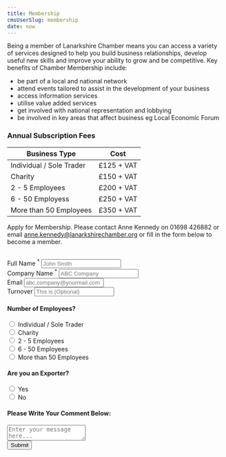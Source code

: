 ```yaml
---
title: Membership
cmsUserSlug: membership
date: now
---
```


Being a member of Lanarkshire Chamber means you can access a variety of services designed to help you build business relationships, develop useful new skills and improve your ability to grow and be competitive. Key benefits of Chamber Membership include:

- be part of a local and national network
- attend events tailored to assist in the development of your business
- access information services
- utilise value added services
- get involved with national representation and lobbying
- be involved in key areas that affect business eg Local Economic Forum

### Annual Subscription Fees

| Business Type        | Cost
| ---------------------------|-------------|
| Individual / Sole Trader   | £125 + VAT|
| Charity                    | £150 + VAT   |
| 2 - 5 Employees            | £200 + VAT   |
| 6 - 50 Employess           | £250 + VAT   |
| More than 50 Employees     | £350 + VAT   |

Apply for Membership. Please contact Anne Kennedy on 01698 426882 or email [anne.kennedy@lanarkshirechamber.org](mailto:anne.kennedy@lanarkshirechamber.org) or fill in the form below to become a member.
<br/>
<br/>
<form name="contact-form" action="thank-you-page" netlify="netlify" netlify-honeypot="bot-field" class="contact-form">
<input type="hidden" name="subject" value="Contact Form"/>
<div id="basic-info" class="row">
  <div class="input-field col-sm-12">
    <label for="full_name">Full Name <sup>*</sup></label>
    <input id="full_name" placeholder="John Smith" type="text" name="full name" required="required" class="validate"/>
  </div>
  <div class="input-field col-sm-12">
    <label for="company_name">Company Name <sup>*</sup></label>
    <input id="company_name" placeholder="ABC Company" type="text" name="company name" required="required" class="validate"/>
  </div>
  <div class="input-field col-sm-12">
    <label for="email">Email</label>
    <input id="email" placeholder="abc.company@yourmail.com" type="email" name="email" class="validate"/>
  </div>
  <div class="input-field col-sm-12">
    <label for="turnover">Turnover</label>
    <input id="turnover" placeholder="This is (Optional)" type="text" name="turnover" class="validate"/>
  </div>
</div>
<div id="employee" class="row">
  <div class="input-field col-sm-12">
    <h4>Number of Employees?</h4>
  </div>
  <div class="input-field col-sm-12">
    <input id="individual" type="radio" name="number of employees" value="individual / sole trader" class="with-gap"/>
    <label for="individual">Individual / Sole Trader</label>
  </div>
  <div class="input-field col-sm-12">
    <input id="charity" type="radio" name="number of employees" value="charity" class="with-gap"/>
    <label for="charity">Charity</label>
  </div>
  <div class="input-field col-sm-12">
    <input id="2to5empyees" type="radio" name="number of employees" validate="2 - 5 employees" class="with-gap"/>
    <label for="2to5empyees">2 - 5 Employees</label>
  </div>
  <div class="input-field col-sm-12">
    <input id="6to50empyees" type="radio" name="number of employees" validate="6 - 50 employees" class="with-gap"/>
    <label for="6to50empyees">6 - 50 Employees</label>
  </div>
  <div class="input-field col-sm-12">
    <input id="more50empyees" type="radio" name="number of employees" validate="more than 50 employees" class="with-gap"/>
    <label for="more50empyees">More than 50 Employees</label>
  </div>
</div>
<div class="row">
  <div class="input-field col-md-12">
    <h4>Are you an Exporter?</h4>
  </div>
  <div class="input-field col-xs-12 col-sm-3 col-md-2">
    <input id="yes" type="radio" name="are you an exporter" value="yes" class="with-gap"/>
    <label for="yes">Yes</label>
  </div>
  <div class="input-field col-xs-12 col-sm-3 col-md-2">
    <input id="no" type="radio" name="are you an exporter" value="no" class="with-gap"/>
    <label for="no">No</label>
  </div>
</div>
<div class="row">
  <div class="input-field col-md-12">
    <h4>Please Write Your Comment Below:</h4>
  </div>
  <div class="input-field col-md-12">
    <textarea id="comments" name="comments" placeholder="Enter your message here..."></textarea>
  </div>
</div>
<div class="row">
  <div class="input-field col-md-12">
    <button type="submit" name="submit" value="submit" class="btn-large">Submit</button>
  </div>
</div>
</form>